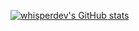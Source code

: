 [![whisperdev's GitHub stats](https://github-readme-stats.vercel.app/api?username=whisperdevs)](https://github.com/whisperdevs/github-readme-stats)
